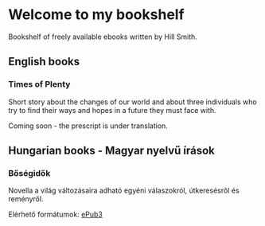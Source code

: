 # Welcome to my bookshelf

Bookshelf of freely available ebooks written by Hill Smith.

<h2>English books</h2>

<h3>Times of Plenty</h3>
<p>Short story about the changes of our world and about three individuals who try to find their ways and hopes in a future they must face with.</p>
<p>Coming soon - the prescript is under translation.</p>

<h2>Hungarian books - Magyar nyelvű írások</h2>

<h3>Bőségidők</h3>
<p>Novella a világ változásaira adható egyéni válaszokról, útkeresésről és reményről.</p>
Elérhető formátumok:
<a href="https://github.com/hillsmithbooks/ebook/raw/refs/heads/main/ebooks/bosegidok_hu.epub">ePub3</a>

